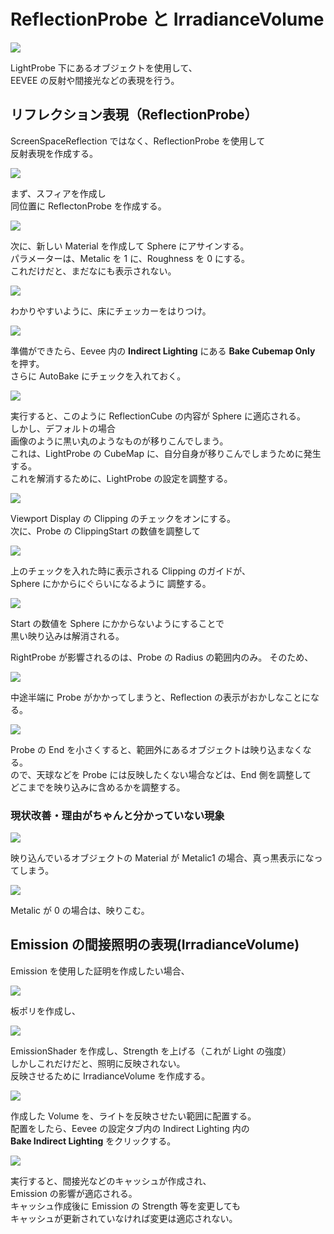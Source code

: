 # ReflectionProbe と IrradianceVolume

![](https://gyazo.com/6d346896e38283402c4f86d9ac98eb54.png)

LightProbe 下にあるオブジェクトを使用して、  
EEVEE の反射や間接光などの表現を行う。

## リフレクション表現（ReflectionProbe）

ScreenSpaceReflection ではなく、ReflectionProbe を使用して  
反射表現を作成する。

![](https://gyazo.com/2c9f60bc6b530df603933e23a7a13dbd.png)

まず、スフィアを作成し  
同位置に ReflectonProbe を作成する。

![](https://gyazo.com/910c5610c470540d13e7835ce013394b.png)

次に、新しい Material を作成して Sphere にアサインする。  
パラメーターは、Metalic を 1 に、Roughness を 0 にする。  
これだけだと、まだなにも表示されない。

![](https://gyazo.com/5fc459ac7495a670a51479e3d0cd644f.png)

わかりやすいように、床にチェッカーをはりつけ。

![](https://gyazo.com/2d774884411b42efb0f1359b04bc21f6.png)

準備ができたら、Eevee 内の **Indirect Lighting** にある **Bake Cubemap Only** を押す。  
さらに AutoBake にチェックを入れておく。

![](https://gyazo.com/2c2499e8b7adc2cec84c21b5d1b0556e.png)

実行すると、このように ReflectionCube の内容が Sphere に適応される。  
しかし、デフォルトの場合  
画像のように黒い丸のようなものが移りこんでしまう。  
これは、LightProbe の CubeMap に、自分自身が移りこんでしまうために発生する。  
これを解消するために、LightProbe の設定を調整する。

![](https://gyazo.com/22e12e51bdbb7e3f629f2981a15d005d.png)

Viewport Display の Clipping のチェックをオンにする。  
次に、Probe の ClippingStart の数値を調整して

![](https://gyazo.com/a14bab25dfa6c47741cd6c940ff28c5a.png)

上のチェックを入れた時に表示される Clipping のガイドが、  
Sphere にかからにぐらいになるように 調整する。

![](https://gyazo.com/c8558864e372b54f319b6a636e2f4270.png)

Start の数値を Sphere にかからないようにすることで  
黒い映り込みは解消される。

RightProbe が影響されるのは、Probe の Radius の範囲内のみ。
そのため、

![](https://gyazo.com/a2e471cce61dbcf1da77849af4addf90.png)

中途半端に Probe がかかってしまうと、Reflection の表示がおかしなことになる。

![](https://gyazo.com/8eeb1b18fe3f15b9e4940b0cf6603085.png)

Probe の End を小さくすると、範囲外にあるオブジェクトは映り込まなくなる。  
ので、天球などを Probe には反映したくない場合などは、End 側を調整して  
どこまでを映り込みに含めるかを調整する。

### 現状改善・理由がちゃんと分かっていない現象

![](https://gyazo.com/35cdc7303c9da89a9fb75b8f21a6e357.png)

映り込んでいるオブジェクトの Material が Metalic1 の場合、真っ黒表示になってしまう。

![](https://gyazo.com/8fb5481ea8595edcef972cabebfbb85e.png)

Metalic が 0 の場合は、映りこむ。

## Emission の間接照明の表現(IrradianceVolume)

Emission を使用した証明を作成したい場合、

![](https://gyazo.com/54a10bf2ef1abd420eff39470684b3dd.png)

板ポリを作成し、

![](https://gyazo.com/e12ba80912d86f1106da806f0f661f11.png)

EmissionShader を作成し、Strength を上げる（これが Light の強度）  
しかしこれだけだと、照明に反映されない。  
反映させるために IrradianceVolume を作成する。

![](https://gyazo.com/1a93b09cff7927c1d1737349db7e997b.png)

作成した Volume を、ライトを反映させたい範囲に配置する。  
配置をしたら、Eevee の設定タブ内の Indirect Lighting 内の  
**Bake Indirect Lighting** をクリックする。

![](https://gyazo.com/9b3a2783e295b53c7024371989e7ec3f.png)

実行すると、間接光などのキャッシュが作成され、  
Emission の影響が適応される。  
キャッシュ作成後に Emission の Strength 等を変更しても  
キャッシュが更新されていなければ変更は適応されない。
